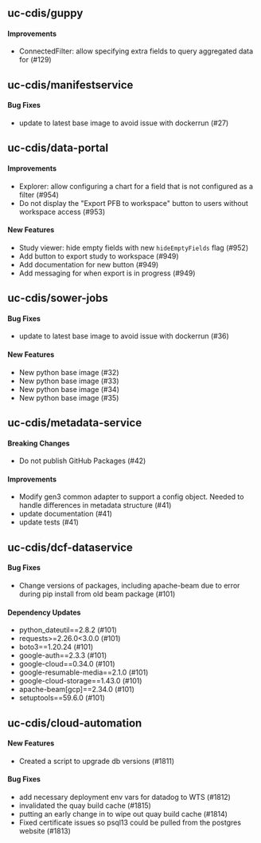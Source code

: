 # 

## uc-cdis/guppy

#### Improvements
  - ConnectedFilter: allow specifying extra fields to query aggregated data for 
    (#129)

## uc-cdis/manifestservice

#### Bug Fixes
  - update to latest base image to avoid issue with dockerrun (#27)

## uc-cdis/data-portal

#### Improvements
  - Explorer: allow configuring a chart for a field that is not configured as a 
    filter (#954)
  - Do not display the "Export PFB to workspace" button to users without 
    workspace access (#953)

#### New Features
  - Study viewer: hide empty fields with new `hideEmptyFields` flag (#952)
  - Add button to export study to workspace (#949)
  - Add documentation for new button (#949)
  - Add messaging for when export is in progress (#949)

## uc-cdis/sower-jobs

#### Bug Fixes
  - update to latest base image to avoid issue with dockerrun (#36)

#### New Features
  - New python base image (#32)
  - New python base image (#33)
  - New python base image (#34)
  - New python base image (#35)

## uc-cdis/metadata-service

#### Breaking Changes
  - Do not publish GitHub Packages (#42)

#### Improvements
  - Modify gen3 common adapter to support a config object. Needed to handle 
    differences in metadata structure (#41)
  - update documentation (#41)
  - update tests (#41)

## uc-cdis/dcf-dataservice

#### Bug Fixes
  - Change versions of packages, including apache-beam due to error during pip 
    install from old beam package (#101)

#### Dependency Updates
  - python_dateutil==2.8.2 (#101)
  - requests>=2.26.0<3.0.0 (#101)
  - boto3==1.20.24 (#101)
  - google-auth==2.3.3 (#101)
  - google-cloud==0.34.0 (#101)
  - google-resumable-media==2.1.0 (#101)
  - google-cloud-storage==1.43.0 (#101)
  - apache-beam[gcp]==2.34.0 (#101)
  - setuptools==59.6.0 (#101)

## uc-cdis/cloud-automation

#### New Features
  - Created a script to upgrade db versions (#1811)

#### Bug Fixes
  - add necessary deployment env vars for datadog to WTS (#1812)
  - invalidated the quay build cache (#1815)
  - putting an early change in to wipe out quay build cache (#1814)
  - Fixed certificate issues so psql13 could be pulled from the postgres 
    website (#1813)


